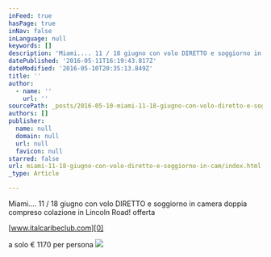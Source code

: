 ```yaml
---
inFeed: true
hasPage: true
inNav: false
inLanguage: null
keywords: []
description: 'Miami.... 11 / 18 giugno con volo DIRETTO e soggiorno in camera doppia compreso colazione in Lincoln Road! offerta'
datePublished: '2016-05-11T16:19:43.817Z'
dateModified: '2016-05-10T20:35:13.849Z'
title: ''
author:
  - name: ''
    url: ''
sourcePath: _posts/2016-05-10-miami-11-18-giugno-con-volo-diretto-e-soggiorno-in-cam.md
authors: []
publisher:
  name: null
  domain: null
  url: null
  favicon: null
starred: false
url: miami-11-18-giugno-con-volo-diretto-e-soggiorno-in-cam/index.html
_type: Article

---
```

Miami.... 11 / 18 giugno con volo DIRETTO e soggiorno in camera doppia compreso colazione in Lincoln Road! offerta

[www.italcaribeclub.com][0]

a solo € 1170 per persona
![](https://the-grid-user-content.s3-us-west-2.amazonaws.com/66887e3e-94eb-49af-9148-840675c6ba3c.jpg)

[0]: http://l.facebook.com/l.php?u=http%3A%2F%2Fwww.italcaribeclub.com%2F&h=dAQFn0sWtAQFsNDySCsWciWeDPokVsEI4XRFQJz9Po6C-IA&enc=AZN4vJRSqiehgkIB6rRodKhjmmj8EgOCFQJ-Rh3_duHtQUj_bDt7uT_9luYYW-P0z_iDWbc_s-5g5vC3zXcg9bih4CqWj4MANi32cfKedvLVcMFfbq_6xEMKMznpYsVHfXsQBApKKZZxLTcJJBBcm3ZvCHpyp0Tiv-lDtjf1yey6e3AdifWGA86CN6_cb0zjVabs5Ddu8q4Df-x-hJbovn9Z&s=1